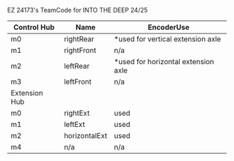 EZ 24173's TeamCode for INTO THE DEEP 24/25

| Control Hub   | Name          | EncoderUse                          |
|---------------|---------------|-------------------------------------|
| m0            | rightRear     | *used for vertical extension axle   |
| m1            | rightFront    | n/a                                 |
| m2            | leftRear      | *used for horizontal extension axle |
| m3            | leftFront     | n/a                                 |
| Extension Hub |               |                                     |
| m0            | rightExt      | used                                |
| m1            | leftExt       | used                                |
| m2            | horizontalExt | used                                |
| m4            | n/a           | n/a                                 |
